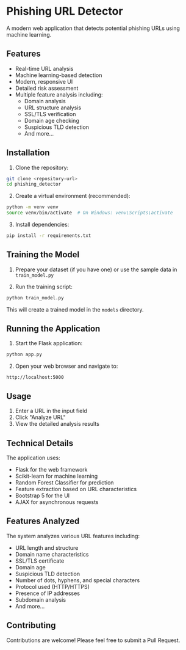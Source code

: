 # Phishing URL Detector

A modern web application that detects potential phishing URLs using machine learning.

## Features

- Real-time URL analysis
- Machine learning-based detection
- Modern, responsive UI
- Detailed risk assessment
- Multiple feature analysis including:
  - Domain analysis
  - URL structure analysis
  - SSL/TLS verification
  - Domain age checking
  - Suspicious TLD detection
  - And more...

## Installation

1. Clone the repository:
```bash
git clone <repository-url>
cd phishing_detector
```

2. Create a virtual environment (recommended):
```bash
python -m venv venv
source venv/bin/activate  # On Windows: venv\Scripts\activate
```

3. Install dependencies:
```bash
pip install -r requirements.txt
```

## Training the Model

1. Prepare your dataset (if you have one) or use the sample data in `train_model.py`

2. Run the training script:
```bash
python train_model.py
```

This will create a trained model in the `models` directory.

## Running the Application

1. Start the Flask application:
```bash
python app.py
```

2. Open your web browser and navigate to:
```
http://localhost:5000
```

## Usage

1. Enter a URL in the input field
2. Click "Analyze URL"
3. View the detailed analysis results

## Technical Details

The application uses:
- Flask for the web framework
- Scikit-learn for machine learning
- Random Forest Classifier for prediction
- Feature extraction based on URL characteristics
- Bootstrap 5 for the UI
- AJAX for asynchronous requests

## Features Analyzed

The system analyzes various URL features including:
- URL length and structure
- Domain name characteristics
- SSL/TLS certificate
- Domain age
- Suspicious TLD detection
- Number of dots, hyphens, and special characters
- Protocol used (HTTP/HTTPS)
- Presence of IP addresses
- Subdomain analysis
- And more...

## Contributing

Contributions are welcome! Please feel free to submit a Pull Request.
